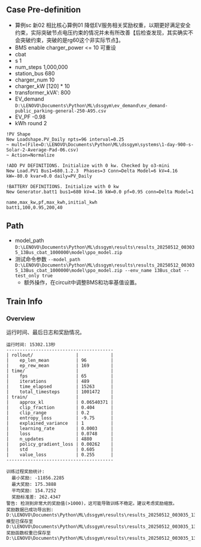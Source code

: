 

## Case Pre-definition

- 算例sc 新02 相比核心算例01 降低EV服务相关奖励权重，以期更好满足安全约束，实际突破节点电压约束的情况并未有所改善【后检查发现，其实确实不会突破约束，突破的是rg60这个非实际节点】。
- BMS enable charger_power <= 10 可重设
- cbat
- s 1
- num_steps 1,000,000
- station_bus 680
- charger_num 10
- charger_kW \[120\] * 10
- transformer_kVA': 800
- EV_demand `D:\LENOVO\Documents\Python\ML\dssgym\ev_demand\ev_demand-public_parking-general-250-A95.csv`
- EV_PF -0.98
- kWh round 2


```dss
!PV Shape
New Loadshape.PV_Daily npts=96 interval=0.25
~ mult=(File=D:\LENOVO\Documents\Python\ML\dssgym\systems\1-day-900-s-Solar-2-Average-Pad-06.csv)
~ Action=Normalize

!ADD PV DEFINITIONS. Initialize with 0 kw. Checked by o3-mini
New Load.PV1 Bus1=680.1.2.3  Phases=3 Conn=Delta Model=6 kV=4.16 kW=-80.0 kvar=0.0 daily=PV_Daily

!BATTERY DEFINITIONS. Initialize with 0 kw
New Generator.batt1 bus1=680 kV=4.16 kW=0.0 pf=0.95 conn=Delta Model=1
```

```csv
name,max_kw,pf,max_kwh,initial_kwh
batt1,100,0.95,200,40
```

## Path

- model_path `D:\LENOVO\Documents\Python\ML\dssgym\results\results_20250512_003035_13Bus_cbat_1000000\model\ppo_model.zip`
- 测试命令参数 `--model_path D:\LENOVO\Documents\Python\ML\dssgym\results\results_20250512_003035_13Bus_cbat_1000000\model\ppo_model.zip --env_name 13Bus_cbat --test_only true`
  - 额外操作，在circuit中调整BMS和功率基值设置。

## Train Info

### Overview

运行时间、最后日志和奖励情况。

```text
运行时间: 15302.13秒
----------------------------------------
| rollout/                |            |
|    ep_len_mean          | 96         |
|    ep_rew_mean          | 169        |
| time/                   |            |
|    fps                  | 65         |
|    iterations           | 489        |
|    time_elapsed         | 15263      |
|    total_timesteps      | 1001472    |
| train/                  |            |
|    approx_kl            | 0.06540371 |
|    clip_fraction        | 0.404      |
|    clip_range           | 0.2        |
|    entropy_loss         | -9.75      |
|    explained_variance   | 1          |
|    learning_rate        | 0.0003     |
|    loss                 | 0.0748     |
|    n_updates            | 4880       |
|    policy_gradient_loss | 0.00262    |
|    std                  | 0.605      |
|    value_loss           | 0.255      |
----------------------------------------

训练过程奖励统计:
  最小奖励: -11856.2285
  最大奖励: 175.3888
  平均奖励: 154.7252
  奖励标准差: 262.4347
警告: 检测到非常大的奖励值(>1000)，这可能导致训练不稳定。建议考虑奖励缩放。
奖励数据已成功导出到: D:\LENOVO\Documents\Python\ML\dssgym\results\results_20250512_003035_13Bus_cbat_1000000\rewards_in_training.csv
模型已保存至 D:\LENOVO\Documents\Python\ML\dssgym\results\results_20250512_003035_13Bus_cbat_1000000\model\ppo_model
奖励函数权重已保存至 D:\LENOVO\Documents\Python\ML\dssgym\results\results_20250512_003035_13Bus_cbat_1000000\reward_weights.csv.
```